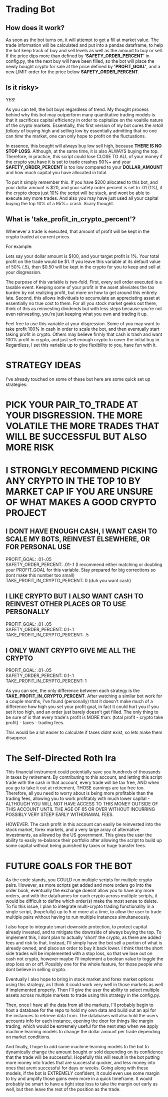 # Trading Bot

## How does it work?

As soon as the bot turns on, it will attempt to get a fill at market value. The trade information will be calculated and put into a pandas dataframe, to help the 
bot keep track of buy and sell levels as well as the amount to buy or sell. If the price dips more than defined by **'SAFETY_ORDER_PERCENT'** in config.py, the
the next buy will have been filled, so the bot will place the newly bought crypto for sale at the price defined by **'PROFIT_GOAL'**, and a new LIMIT order for
the price below **SAFETY_ORDER_PERCENT**.

## Is it risky>

YES!

As you can tell, the bot buys regardless of trend. My thought process behind why this bot may outperform many quantitative trading models is that it sacrifices
capital efficiency in order to capitalize on the voaltile nature of the crypto markets. Essentially, this first version of my bot cures the *retail fallacy* 
of buying high and selling low by essentially admitting that no one can *time* the market, one can only hope to profit on the fluctuations. 

In essence, this bought will always buy low sell high, because **THERE IS NO STOP LOSS**. Although, at the same time, it is also ALWAYS buying the top. Therefore, 
in practice, this script could lose CLOSE TO ALL of your money if the crypto you have it is set to trade crashes 90%+ and your **SAFETY_ORDER_PERCENT** is 
too low compared to your **DOLLAR_AMOUNT** and how much capital you have allocated in total. 

To put it simply remember this. If you have $200 allocated to this bot, and your dollar amount is $20, and your safety order percent is set to .01 (1%), if the
crypto drops just 10% the script will be stuck, and wont be able to execute any more trades. And also you may have just used all your capital buying
the top 10% of a 95%+ crash. Scary thought.

## What is 'take_profit_in_crypto_percent'?

Whenever a trade is executed, that amount of profit will be kept in the crypto traded at current prices

For example:

Lets say your dollar amount is $100, and your target profit is 1%. Your total profit on the trade would be $1. If you leave this variable at its default
value of 50% (.5), then $0.50 will be kept in the crypto for you to keep and sell at your disgression. 

The purpose of this variable is two-fold. First, every sell order executed is a taxable event. Keeping some of your profit in the asset alleviates the tax burden
by not realizing profit, but more on how to get around this entirely late. Second, this allows individuals to accumulate an appreciating asset at essentially no 
true cost to them. For all you stock market geeks out there, think of this as reinvesting dividends but with less steps because you're not even reinvesting, 
you're just keeping what you own and trading it up.

Feel free to use this variable at your disgression. Some of you may want to take profit 100% in cash in order to scale the bot, and then eventually start taking
profit in crypto. Others may believe firmly that cash is trash and want 100% profit in crypto, and just sell enough crypto to cover the initial buy in. 
Regardless, I set this variable up to give flexibility to you, have fun with it. 




# STRATEGY IDEAS

I've already touched on some of these but here are some quick set up strategies:

# PICK YOUR PAIR_TO_TRADE AT YOUR DISGRESSION. THE MORE VOLATILE THE MORE TRADES THAT WILL BE SUCCESSFUL BUT ALSO MORE RISK
# I STRONGLY RECOMMEND PICKING ANY CRYPTO IN THE TOP 10 BY MARKET CAP IF YOU ARE UNSURE OF WHAT MAKES A GOOD CRYPTO PROJECT

## I DONT HAVE ENOUGH CASH, I WANT CASH TO SCALE MY BOTS, REINVEST ELSEWHERE, OR FOR PERSONAL USE

PROFIT_GOAL: .01-.05  
SAFETY_ORDER_PERCENT: .01-.1 (I recommend either matching or doubling your PROFIT_GOAL for this variable. Stay prepared for big corrections so dont make this number too small)  
TAKE_PROFIT_IN_CRYPTO_PERCENT: 0 (duh you want cash)

## I LIKE CRYPTO BUT I ALSO WANT CASH TO REINVEST OTHER PLACES OR TO USE PERSONALLY

PROFIT_GOAL: .01-.05  
SAFETY_ORDER_PERCENT: 0.1-.1  
TAKE_PROFIT_IN_CRYPTO_PERCENT: .5  

## I ONLY WANT CRYPTO GIVE ME ALL THE CRYPTO

PROFIT_GOAL: .01-.05  
SAFETY_ORDER_PERCENT: 0.1-.1  
TAKE_PROFIT_IN_CRYPTO_PERCENT: 1  



As you can see, the only difference between each strategy is the **TAKE_PROFIT_IN_CRYPTO_PERCENT**. After watching a similar bot work for a couple months,
I've found (personally) that it doesn't make much of a difference how high you set your profit goal, in fact it could hurt you if you set it too high, and 
an order just barely doesn't get filled. The only thing to be sure of is that every trade's profit is MORE than: (total profit - crypto take profit) - taxes - trading fees. 

This would be a lot easier to calculate if taxes didnt exist, so lets make them disappear.



# The Self-Directed Roth Ira

This financial instrument could potentially save you hundreds of thousands in taxes by retirement. By contributing to this account, and letting this script
trade with the cash in that account, every trade will be tax free, AND when you go to take it out at retirement, THOSE earnings are tax free too. Therefore,
all you need to worry about is being more profitable than the trading fees, allowing you to work profitably with much lower capital - ALTHOUGH YOU WILL NOT
HAVE ACCESS TO THIS MONEY OUTSIDE OF THIS ACCOUNT UNTIL THE AGE OF 65 OR OVER WITHOUT INCURRING POSSIBLY VERY STEEP EARLY WITHDRAWAL FEES.

HOWEVER. The cash profit in this account can easily be reinvested into the stock market, forex markets, and a very large array of alternative investments, as allowed
by the US government. This gives the user the ability to easily re-balance their portfolio after allowing the script to build up some capital without being 
punished by taxes or huge transfer fees.



# FUTURE GOALS FOR THE BOT

As the code stands, you COULD run multiple scripts for multiple crypto pairs. However, as more scripts get added and more orders go into the order book, eventually
the exchange doesnt allow you to have any more orders, and with the dataframes for each crypto across multiple scripts, it would be difficult to define which
order(s) make the most sense to delete. To fix this issue, I plan to integrate multi-crypto trading functionality in a single script, (hopefully) up to 5 or more at a 
time, to allow the user to trade multiple pairs without having to run multiple instances simultaneously. 

I also hope to integrate smart downside protection, to protect capital already invested, and to mitigate the downside of always buying the top. To implement this,
I dont plan to actually 'short' the crypto, as there are added fees and risk to that. Instead, I'll simply have the bot sell a portion of what is already owned,
and place an order to buy it back lower. I think that the short side trades will be implemented with a stop loss, so that we lose out on cash not crypto, however
maybe I'll implement a boolean value to toggle the stop loss on or off. Possibly one for the whole feature, for those people who dont believe in selling crypto.

Eventually I also hope to bring in stock market and forex market options using this strategy, as I think it could work very well in those markets as well if 
implemented properly. Then I'll give the user the ability to select multiple assets across multiple markets to trade using this strategy in the config.py.

Then, once I have all the data from all the markets, I'll probably begin to host a database for the repo to hold my own data and build out an api for the 
instances to retrieve data from. The databases will also hold the users accounts info for each instance, opening the door for things like margin trading, 
which would be extremely useful for the next step when we apply machine learning models to change the dollar amount per trade depending on market conditions.

And finally, I hope to add some machine learning models to the bot to dynamically change the amount bought or sold depending on its confidence that the
trade will be successful. Hopefully this will result in the bot putting more money into trades that are successful quicker, and less money into ones that arent
successful for days or weeks. Going along with these models, if the bot is EXTREMELY confident, it could even use some margin to try and amplify those gains even
more in a quick timeframe. It would probably be smart to have a tight stop loss to take the margin out early as well, but then leave the rest of the position
as the trade.
